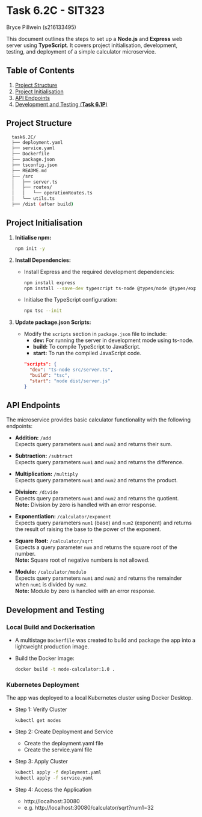 # Task 6.2C - SIT323

Bryce Pillwein (s216133495)

This document outlines the steps to set up a **Node.js** and **Express** web server using **TypeScript**. It covers project initialisation, development, testing, and deployment of a simple calculator microservice.   


## Table of Contents

1. [Project Structure](#project-structure) 
2. [Project Initialisation](#project-initialisation)
3. [API Endpoints](#api-endpoints)
4. [Development and Testing (**Task 6.1P**)](#development-and-testing)


## Project Structure  
```sh
  task6.2C/
  ├── deployment.yaml
  ├── service.yaml
  ├── Dockerfile
  ├── package.json
  ├── tsconfig.json
  ├── README.md
  ├── /src
  │   ├── server.ts
  │   ├── routes/
  │   │   └── operationRoutes.ts
  │   └── utils.ts
  ├── /dist (after build)
```



## Project Initialisation

1. **Initialise npm:**
     ```sh
     npm init -y
     ```

2. **Install Dependencies:**
   - Install Express and the required development dependencies:
     ```sh
     npm install express  
     npm install --save-dev typescript ts-node @types/node @types/express
     ```
   - Initialse the TypeScript configuration:
     ```sh
     npx tsc --init
     ```

3. **Update package.json Scripts:**
   - Modify the `scripts` section in `package.json` file to include:
     - **dev:** For running the server in development mode using ts-node.
     - **build:** To compile TypeScript to JavaScript.
     - **start:** To run the compiled JavaScript code.
     ```json
     "scripts": {
       "dev": "ts-node src/server.ts",
       "build": "tsc",
       "start": "node dist/server.js"
     }
     ```





## API Endpoints

The microservice provides basic calculator functionality with the following endpoints:

- **Addition:** `/add`  
  Expects query parameters `num1` and `num2` and returns their sum.

- **Subtraction:** `/subtract`  
  Expects query parameters `num1` and `num2` and returns the difference.

- **Multiplication:** `/multiply`  
  Expects query parameters `num1` and `num2` and returns the product.

- **Division:** `/divide`  
  Expects query parameters `num1` and `num2` and returns the quotient.  
  **Note:** Division by zero is handled with an error response.

- **Exponentiation:** `/calculator/exponent`  
  Expects query parameters `num1` (base) and `num2` (exponent) and returns the result of raising the base to the power of the exponent.

- **Square Root:** `/calculator/sqrt`  
  Expects a query parameter `num` and returns the square root of the number.  
  **Note:** Square root of negative numbers is not allowed.

- **Modulo:** `/calculator/modulo`  
  Expects query parameters `num1` and `num2` and returns the remainder when `num1` is divided by `num2`.  
  **Note:** Modulo by zero is handled with an error response.





## Development and Testing

### Local Build and Dockerisation

- A multistage `Dockerfile` was created to build and package the app into a lightweight production image.

- Build the Docker image:
  ```sh
  docker build -t node-calculator:1.0 .
  ```

### Kubernetes Deployment
The app was deployed to a local Kubernetes cluster using Docker Desktop.

- Step 1: Verify Cluster  
  ```
  kubectl get nodes
  ```

- Step 2: Create Deployment and Service  
  - Create the deployment.yaml file  
  - Create the service.yaml file  

- Step 3: Apply Cluster   
  ```sh
  kubectl apply -f deployment.yaml
  kubectl apply -f service.yaml
  ```

- Step 4: Access the Application  
  - http://localhost:30080
  -  e.g. http://localhost:30080/calculator/sqrt?num1=32
